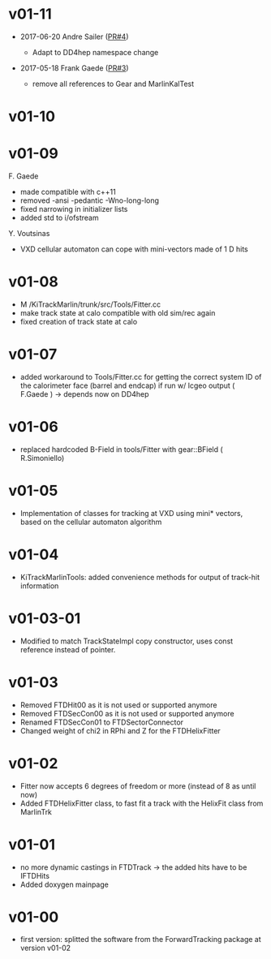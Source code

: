 # v01-11

* 2017-06-20 Andre Sailer ([PR#4](https://github.com/iLCSoft/KiTrackMarlin/pull/4))
  - Adapt to DD4hep namespace change

* 2017-05-18 Frank Gaede ([PR#3](https://github.com/iLCSoft/KiTrackMarlin/pull/3))
  - remove all references to Gear and MarlinKalTest

# v01-10


# v01-09
F. Gaede
* made compatible with c++11
* removed -ansi -pedantic -Wno-long-long
* fixed narrowing in initializer lists
* added std to i/ofstream

Y. Voutsinas
* VXD cellular automaton can cope with mini-vectors made of 1 D hits


# v01-08
* M /KiTrackMarlin/trunk/src/Tools/Fitter.cc
* make track state at calo compatible with old sim/rec again
* fixed creation of track state at calo


# v01-07
* added workaround to Tools/Fitter.cc for getting the correct system ID of the calorimeter face (barrel and endcap) if run w/ lcgeo output ( F.Gaede ) -> depends now on DD4hep


# v01-06
* replaced hardcoded B-Field in tools/Fitter with gear::BField ( R.Simoniello)

# v01-05
* Implementation of classes for tracking at VXD using mini* vectors, based on the cellular automaton algorithm

# v01-04
* KiTrackMarlinTools: added convenience methods for output of track-hit information


# v01-03-01
* Modified to match TrackStateImpl copy constructor, uses const reference instead of pointer. 


# v01-03
* Removed FTDHit00 as it is not used or supported anymore
* Removed FTDSecCon00 as it is not used or supported anymore
* Renamed FTDSecCon01 to FTDSectorConnector
* Changed weight of chi2 in RPhi and Z for the FTDHelixFitter 

# v01-02
* Fitter now accepts 6 degrees of freedom or more (instead of 8 as until now)
* Added FTDHelixFitter class, to fast fit a track with the HelixFit class from MarlinTrk

# v01-01
* no more dynamic castings in FTDTrack -> the added hits have to be IFTDHits
* Added doxygen mainpage

# v01-00
* first version: splitted the software from the ForwardTracking package at version v01-02
